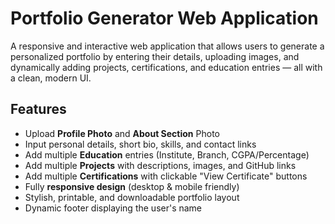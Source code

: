 # Portfolio Generator Web Application

A responsive and interactive web application that allows users to generate a personalized portfolio by entering their details, uploading images, and dynamically adding projects, certifications, and education entries — all with a clean, modern UI.

##  Features

- Upload **Profile Photo** and **About Section** Photo
- Input personal details, short bio, skills, and contact links
-  Add multiple **Education** entries (Institute, Branch, CGPA/Percentage)
-  Add multiple **Projects** with descriptions, images, and GitHub links
-  Add multiple **Certifications** with clickable "View Certificate" buttons
-  Fully **responsive design** (desktop & mobile friendly)
-  Stylish, printable, and downloadable portfolio layout
-  Dynamic footer displaying the user's name


